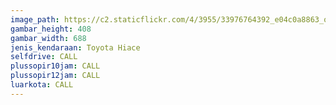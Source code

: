 ```yaml
---
image_path: https://c2.staticflickr.com/4/3955/33976764392_e04c0a8863_o.png
gambar_height: 408
gambar_width: 688
jenis_kendaraan: Toyota Hiace
selfdrive: CALL
plussopir10jam: CALL
plussopir12jam: CALL
luarkota: CALL
---
```

